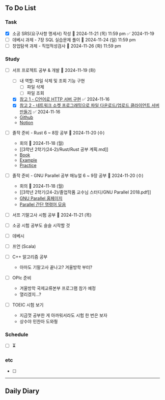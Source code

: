 ## To Do List
### Task
- [x] 소공 SRS(요구사항 명세서) 작성 📅 2024-11-21 (목) 11:59 pm ✅ 2024-11-19
- [ ] 데베시 과제 - 7장 SQL 실습문제 풀이 📅 2024-11-24 (일) 11:59 pm
- [ ] 창업탐색 과제 - 직업적성검사 📅 2024-11-26 (화) 11:59 pm

### Study
- [ ] 서프 프로젝트 공부 & 개발 📅 2024-11-19 (화)
	- [ ] 내 역할: 파일 삭제 및 조회 기능 구현
		- [ ] 파일 삭제
		- [ ] 파일 조회
	- [x] [참고 1 - C언어로 HTTP 서버 구현](https://fascination-euna.tistory.com/entry/P4C-W4-W5-C%EC%96%B8%EC%96%B4%EB%A1%9C-HTTP-%EC%84%9C%EB%B2%84-%EA%B5%AC%ED%98%84) ✅ 2024-11-16
	- [x] [참고 2 - 네트워크 소켓 프로그래밍으로 파일 다운로드/업로드 클라이언트 서버 만들기](https://codingwell.tistory.com/59) ✅ 2024-11-16
	- [Github](https://github.com/2024-ServerProgramming/MultiThreading_WebHardServer)
	- [Notion](https://www.notion.so/13778461352780bc9d32eeb226a40321)
- [ ] 졸작 준비 - Rust 6 ~ 8장 공부 📅 2024-11-20 (수) 
	- 회의 📅 2024-11-18 (월) 
	- [[3학년 2학기(24-2)/Rust/Rust 공부 계획.md]]
	- [Book](https://doc.rust-kr.org/)
	- [Example](https://doc.rust-lang.org/rust-by-example/)
	- [Practice](https://practice.course.rs/)
- [ ] 졸작 준비 - GNU Parallel 공부 매뉴얼 6 ~ 9장 공부 📅 2024-11-20 (수)
	- 회의 📅 2024-11-18 (월) 
	- [[3학년 2학기(24-2)/졸업작품 교수님 스터디/GNU Parallel 2018.pdf]]
	- [GNU Parallel 홈페이지](https://www.gnu.org/software/parallel/man.html)
	- [Parallel 간단 명령어 모음](https://www.gnu.org/software/parallel/parallel_cheat.pdf)
- [ ] 서프 기말고사 시험 공부 📅 2024-11-21 (목) 

- [ ] 소공 시험 공부도 슬슬 시작할 것
- [ ] 데베시
- [ ] 프언 (Scala)

- [ ] C++ 알고리즘 공부
	- 아마도 기말고사 끝나고? 겨울방학 부터?
- [ ] OPIc 준비
	- 겨울방학 국제교류본부 프로그램 참가 예정
	- 열리겠지...?
- [ ] TOEIC 시험 보기
	- 지금껏 공부한 게 아까워서라도 시험 한 번은 보자
	- 상수야 민찬아 도와줭

### Schedule
- [ ] ⏳

### etc
- [ ] 

---
## Daily Diary

